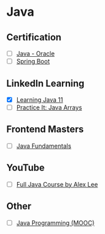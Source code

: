 # Java

## Certification

- [ ] [Java - Oracle](https://education.oracle.com/learning-explorer)
- [ ] [Spring Boot](https://spring.academy/courses/building-a-rest-api-with-spring-boot/)

## LinkedIn Learning

- [x] [Learning Java 11](https://www.linkedin.com/learning/learning-java-11)
- [ ] [Practice It: Java Arrays](https://www.linkedin.com/learning/practice-it-java-arrays)

## Frontend Masters

- [ ] [Java Fundamentals](https://frontendmasters.com/courses/java/)

## YouTube

- [ ] [Full Java Course by Alex Lee](https://www.youtube.com/playlist?list=PL59LTecnGM1NRUyune3SxzZlYpZezK-oQ)

## Other

- [ ] [Java Programming (MOOC)](https://java-programming.mooc.fi/)
